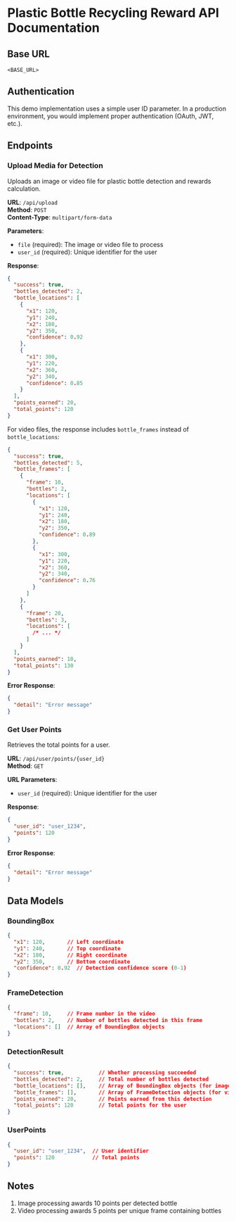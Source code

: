 # Plastic Bottle Recycling Reward API Documentation

## Base URL
`<BASE_URL>`

## Authentication
This demo implementation uses a simple user ID parameter. In a production environment, you would implement proper authentication (OAuth, JWT, etc.).

## Endpoints

### Upload Media for Detection
Uploads an image or video file for plastic bottle detection and rewards calculation.

**URL**: `/api/upload`  
**Method**: `POST`  
**Content-Type**: `multipart/form-data`

**Parameters**:
- `file` (required): The image or video file to process
- `user_id` (required): Unique identifier for the user

**Response**:
```json
{
  "success": true,
  "bottles_detected": 2,
  "bottle_locations": [
    {
      "x1": 120,
      "y1": 240,
      "x2": 180,
      "y2": 350,
      "confidence": 0.92
    },
    {
      "x1": 300,
      "y1": 220,
      "x2": 360,
      "y2": 340,
      "confidence": 0.85
    }
  ],
  "points_earned": 20,
  "total_points": 120
}
```

For video files, the response includes `bottle_frames` instead of `bottle_locations`:
```json
{
  "success": true,
  "bottles_detected": 5,
  "bottle_frames": [
    {
      "frame": 10,
      "bottles": 2,
      "locations": [
        {
          "x1": 120,
          "y1": 240,
          "x2": 180,
          "y2": 350,
          "confidence": 0.89
        },
        {
          "x1": 300,
          "y1": 220,
          "x2": 360,
          "y2": 340,
          "confidence": 0.76
        }
      ]
    },
    {
      "frame": 20,
      "bottles": 3,
      "locations": [
        /* ... */
      ]
    }
  ],
  "points_earned": 10,
  "total_points": 130
}
```

**Error Response**:
```json
{
  "detail": "Error message"
}
```

### Get User Points
Retrieves the total points for a user.

**URL**: `/api/user/points/{user_id}`  
**Method**: `GET`  

**URL Parameters**:
- `user_id` (required): Unique identifier for the user

**Response**:
```json
{
  "user_id": "user_1234",
  "points": 120
}
```

**Error Response**:
```json
{
  "detail": "Error message"
}
```

## Data Models

### BoundingBox
```json
{
  "x1": 120,       // Left coordinate
  "y1": 240,       // Top coordinate
  "x2": 180,       // Right coordinate
  "y2": 350,       // Bottom coordinate
  "confidence": 0.92  // Detection confidence score (0-1)
}
```

### FrameDetection
```json
{
  "frame": 10,     // Frame number in the video
  "bottles": 2,    // Number of bottles detected in this frame
  "locations": []  // Array of BoundingBox objects
}
```

### DetectionResult
```json
{
  "success": true,           // Whether processing succeeded
  "bottles_detected": 2,     // Total number of bottles detected
  "bottle_locations": [],    // Array of BoundingBox objects (for images)
  "bottle_frames": [],       // Array of FrameDetection objects (for videos)
  "points_earned": 20,       // Points earned from this detection
  "total_points": 120        // Total points for the user
}
```

### UserPoints
```json
{
  "user_id": "user_1234",  // User identifier
  "points": 120            // Total points
}
```

## Notes

1. Image processing awards 10 points per detected bottle
2. Video processing awards 5 points per unique frame containing bottles
